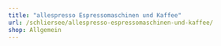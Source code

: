 ```yaml
---
title: "allespresso Espressomaschinen und Kaffee"
url: /schliersee/allespresso-espressomaschinen-und-kaffee/
shop: Allgemein
---
```

